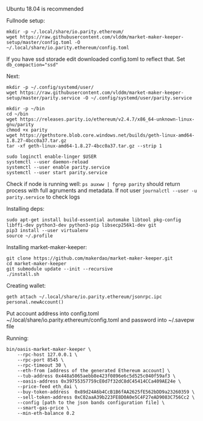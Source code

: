 Ubuntu 18.04 is recommended

Fullnode setup:
```
mkdir -p ~/.local/share/io.parity.ethereum/
wget https://raw.githubusercontent.com/vlddm/market-maker-keeper-setup/master/config.toml -O ~/.local/share/io.parity.ethereum/config.toml
```
If you have ssd storade edit downloaded config.toml to reflect that.
Set `db_compaction="ssd"`

Next:
```
mkdir -p ~/.config/systemd/user/
wget https://raw.githubusercontent.com/vlddm/market-maker-keeper-setup/master/parity.service -O ~/.config/systemd/user/parity.service

mkdir -p ~/bin
cd ~/bin
wget https://releases.parity.io/ethereum/v2.4.7/x86_64-unknown-linux-gnu/parity
chmod +x parity
wget https://gethstore.blob.core.windows.net/builds/geth-linux-amd64-1.8.27-4bcc0a37.tar.gz
tar -xf geth-linux-amd64-1.8.27-4bcc0a37.tar.gz --strip 1

sudo loginctl enable-linger $USER
systemctl --user daemon-reload
systemctl --user enable parity.service
systemctl --user start parity.service
```
Check if node is running well: 
`ps auxww | fgrep parity` should return process with full agruments and metadata.
If not user `journalctl --user -u parity.service` to check logs


Installing deps:
```
sudo apt-get install build-essential automake libtool pkg-config libffi-dev python3-dev python3-pip libsecp256k1-dev git
pip3 install --user virtualenv
source ~/.profile
```

Installing market-maker-keeper:
```
git clone https://github.com/makerdao/market-maker-keeper.git
cd market-maker-keeper
git submodule update --init --recursive
./install.sh
```

Creating wallet:
```
geth attach ~/.local/share/io.parity.ethereum/jsonrpc.ipc
personal.newAccount()
```

Put account address into config.toml ~/.local/share/io.parity.ethereum/config.toml and password into ~/.savepw file

Running:
```
bin/oasis-market-maker-keeper \
    --rpc-host 127.0.0.1 \
    --rpc-port 8545 \
    --rpc-timeout 30 \
    --eth-from [address of the generated Ethereum account] \
    --tub-address 0x448a5065aebb8e423f0896e6c5d525c040f59af3 \
    --oasis-address 0x39755357759cE0d7f32dC8dC45414CCa409AE24e \
    --price-feed eth_dai \
    --buy-token-address  0x89d24A6b4CcB1B6fAA2625fE562bDD9a23260359 \
    --sell-token-address 0xC02aaA39b223FE8D0A0e5C4F27eAD9083C756Cc2 \
    --config [path to the json bands configuration file] \
    --smart-gas-price \
    --min-eth-balance 0.2
```
